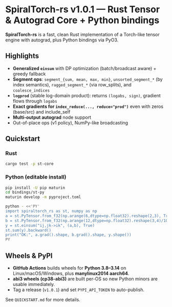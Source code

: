 # SpiralTorch-rs v1.0.1 — Rust Tensor & Autograd Core + Python bindings

**SpiralTorch-rs** is a fast, clean Rust implementation of a Torch-like tensor engine with autograd, plus Python bindings via PyO3.

## Highlights
- **Generalized `einsum`** with DP optimization (batch/broadcast aware) + greedy fallback
- **Segment ops**: `segment_{sum, mean, max, min}`, `unsorted_segment_*` (by index semantics), `ragged_segment_*` (via row_splits), and `coalesce_indices`
- **`logprod`** (stable log-domain product): returns `(logabs, sign)`, gradient flows through `logabs`
- **Exact gradients for `index_reduce(..., reduce="prod")`** even with zeros (base/src) and include_self
- **Multi-output autograd** node support
- Out-of-place ops (v1 policy), NumPy-like broadcasting

## Quickstart

### Rust
```bash
cargo test -p st-core
```

### Python (editable install)
```bash
pip install -U pip maturin
cd bindings/st-py
maturin develop -m pyproject.toml

python - <<'PY'
import spiraltorch_rs as st, numpy as np
a = st.PyTensor.from_f32(np.arange(6,dtype=np.float32).reshape(2,3), True)
b = st.PyTensor.from_f32(np.arange(12,dtype=np.float32).reshape(3,4)/10, True)
y = st.einsum("ij,jk->ik", (a,b), True)
st.sum(y).backward()
print("OK:", a.grad().shape, b.grad().shape, y.shape())
PY
```

## Wheels & PyPI
- **GitHub Actions** builds wheels for **Python 3.8–3.14** on Linux/macOS/Windows, plus **manylinux2014 aarch64**.
- **abi3 wheels (cp38-abi3)** are built per-OS so new Python minors are usable immediately.
- Tag a release (`v1.0.1`) and set `PYPI_API_TOKEN` to auto-publish.

See `QUICKSTART.md` for more details.
